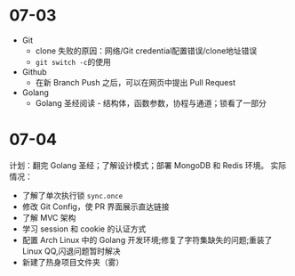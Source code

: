 # 07-03

-   Git
    -   clone 失败的原因：网络/Git credential配置错误/clone地址错误
    -   `git switch -c`的使用
-   Github
    -   在新 Branch Push 之后，可以在网页中提出 Pull Request
-   Golang 
    -   Golang 圣经阅读 - 结构体，函数参数，协程与通道；锁看了一部分

# 07-04

计划：翻完 Golang 圣经；了解设计模式；部署 MongoDB 和 Redis 环境。
实际情况：
-   了解了单次执行锁 `sync.once`
-   修改 Git Config，使 PR 界面展示直达链接
-   了解 MVC 架构
-   学习 session 和 cookie 的认证方式
-   配置 Arch Linux 中的 Golang 开发环境;修复了字符集缺失的问题;重装了 Linux QQ,闪退问题暂时解决
-   新建了热身项目文件夹（雾）